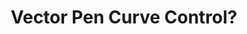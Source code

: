 ---
title: 'Vector Pen Curve Control?'
redirect_to:
  - 'https://discuss.pencil2d.org/t/vector-pen-curve-control/1363'
---